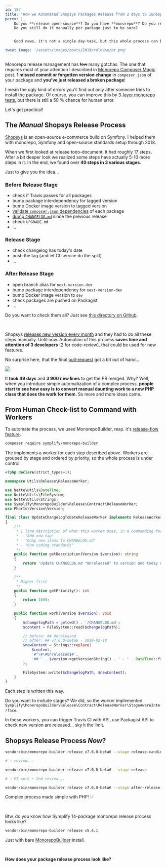 ```yaml
---
id: 187
title: "How we Automated Shopsys Packages Release from 2 days to 1&nbsp;Console Command"
perex: |
    Do you **release open-source**? Do you have **monorepo**? Do you release over **10 monorepo packages at once**?
    Do you still do it manually per package just to be sure?


    Good news, it's not a single day-task, but this whole process can be automated. Let's me show how we did it in Shopsys.

tweet_image: '/assets/images/posts/2019/release/pr.png'
---
```


Monorepo release management has ~~few~~ many gotchas. The one that requires most of your attention I described in [Monorepo Composer Magic](/blog/2019/01/31/monorepo-composer-magic/) post. **1 missed commit or forgotten version change** in `composer.json` of your package and **you've just released a broken package**!

I mean the ugly kind of errors you'll find out only after someone tries to install the package. Of course, you can improve this by [3-layer monorepo tests](/blog/2018/11/22/how-to-test-monorepo-in-3-layers/), but there is still a 50 % chance for human error.

Let's get practical!

## The *Manual* Shopsys Release Process

[Shopsys](https://github.com/shopsys/shopsys) is an open-source e-commerce build on Symfony. I helped them with monorepo, Symfony and open-source standards setup through 2018.

When we first looked at release todo-document, it had roughly 17 steps. After a bit deeper look we realized some steps have actually 5-10 more steps in it. In the end, we found over **40 steps in 3 various stages**.

Just to give you the idea...

### Before Release Stage

- check if Travis passes for all packages
- bump package interdependency for tagged version
- bump Docker image version to tagged version
- [validate `composer.json` dependencies](/blog/2018/10/08/new-in-symplify-5-create-merge-and-split-monorepo-with-1-command/#2-validate-it) of each package
- [dump `CHANGELOG.md`](/blog/2018/06/25/let-changelog-linker-generate-changelog-for-you/) since the previous release
- check `UPGRADE.md`
- ...

### Release Stage

- check changelog has today's date
- push the tag (and let CI service do the split)
- ...

### After Release Stage

- open branch alias for `next-version-dev`
- bump package interdependency for `next-version-dev`
- bump Docker image version to `dev`
- check packages are pushed on Packagist
- ...

<p class="text-muted">
Do you want to check them all? Just see <a href="https://github.com/shopsys/shopsys/tree/master/utils/releaser/src/ReleaseWorker">this directory on Github</a>.
</p>

<br>

Shopsys [releases new version every month](https://github.com/shopsys/shopsys/releases) and they had to do all these steps manually. Until now. Automation of this process **saves time and attention of 3 developers** (2 for code-review), that could be used for new features.

No surprise here, that the final [pull-request](https://github.com/shopsys/shopsys/pull/623) got a bit out of hand...

<img src="/assets/images/posts/2019/release/pr.png" class="img-thumbnail text-center">

It **took 49 days** and **3 900 new lines** to get the PR merged. Why? Well, when you introduce simple automatization of a complex process, **people start to see how easy is to convert manual daunting work to a new PHP class that does the work for them**. So more and more ideas came.

## From Human Check-list to Command with Workers

To automate the process, we used MonorepoBuilder, resp. it's [release-flow feature](https://github.com/symplify/monorepobuilder#6-release-flow).

```bash
composer require symplify/monorepo-builder
```

The implements a worker for each step described above. Workers are grouped by stage and ordered by priority, so the whole process is under control.

```php
<?php declare(strict_types=1);

namespace Utils\Release\ReleaseWorker;

use Nette\Utils\DateTime;
use Nette\Utils\FileSystem;
use Nette\Utils\Strings;
use Symplify\MonorepoBuilder\Release\Contract\ReleaseWorker;
use PharIo\Version\Version;

final class UpdateChangelogToDateReleaseWorker implements ReleaseWorkerInterface
{
    /**
     * 1 line description of what this worker does, in a commanding form! e.g.:
     * - "Add new tag"
     * - "Dump new items to CHANGELOG.md"
     * - "Run coding standards"
     */
    public function getDescription(Version $version): string
    {
        return 'Update CHANGELOG.md "Unreleased" to version and today date';
    }

    /**
     * Higher first
     */
    public function getPriority(): int
    {
        return 1000;
    }

    public function work(Version $version): void
    {
        $changelogPath = getcwd() . '/CHANGELOG.md';
        $content = FileSystem::read($changelogPath);

        // before: ## Unreleased
        // after: ## v7.0.0-beta6 - 2019-02-18
        $newContent = Strings::replace(
            $content,
            '#^\#\#Unreleased$#',
            '## ' . $version->getVersionString() . ' - ' . DateTime::from('today')->format('Y-m-d')
        );

        FileSystem::write($changelogPath, $newContent);
    }
}
```

Each step is written this way.

<p class="text-muted">
Do you want to include stages? We did, so the worker implemented <code>Symplify\MonorepoBuilder\Release\Contract\ReleaseWorker\StageAwareInterface</code>.
</p>

In these workers, you can trigger Travis CI with API, use Packagist API to check new version are released... sky it the limit.

## Shopsys Release Process *Now*?

```bash
vendor/bin/monorepo-builder release v7.0.0-beta6 --stage release-candidate

# → review...

vendor/bin/monorepo-builder release v7.0.0-beta6 --stage release

# → CI work + 2nd review...

vendor/bin/monorepo-builder release v7.0.0-beta6 --stage after-release
```

Complex process made simple with PHP! ✅

<br>

Btw, do you know how Symplify 14-package monorepo release process looks like?

```bash
vendor/bin/monorepo-builder release v5.4.1
```

Just with bare [MonorepoBuilder](https://github.com/Symplify/MonorepoBuilder) install.

<br>

**How does your package release process look like?**
